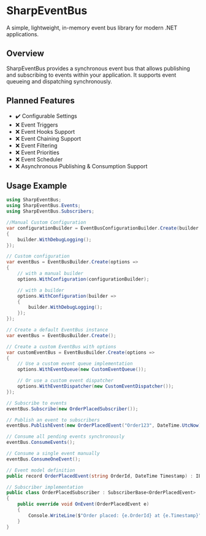 # SharpEventBus
A simple, lightweight, in-memory event bus library for modern .NET applications.

## Overview
SharpEventBus provides a synchronous event bus that allows publishing and subscribing to events within your application. It supports event queueing and dispatching synchronously.

## Planned Features
- ✔️ Configurable Settings  
- ❌ Event Triggers  
- ❌ Event Hooks Support  
- ❌ Event Chaining Support  
- ❌ Event Filtering  
- ❌ Event Priorities  
- ❌ Event Scheduler  
- ❌ Asynchronous Publishing & Consumption Support  

## Usage Example

```csharp
using SharpEventBus;
using SharpEventBus.Events;
using SharpEventBus.Subscribers;

//Manual Custom Configuration
var configurationBuilder = EventBusConfigurationBuilder.Create(builder =>
{
    builder.WithDebugLogging();
});

// Custom configuration
var eventBus = EventBusBuilder.Create(options =>
{
    // with a manual builder
    options.WithConfiguration(configurationBuilder);

    // with a builder
    options.WithConfiguration(builder =>
    {
        builder.WithDebugLogging();
    });
});

// Create a default EventBus instance
var eventBus = EventBusBuilder.Create();

// Create a custom EventBus with options
var customEventBus = EventBusBuilder.Create(options =>
{
    // Use a custom event queue implementation
    options.WithEventQueue(new CustomEventQueue());

    // Or use a custom event dispatcher
    options.WithEventDispatcher(new CustomEventDispatcher());
});

// Subscribe to events
eventBus.Subscribe(new OrderPlacedSubscriber());

// Publish an event to subscribers
eventBus.PublishEvent(new OrderPlacedEvent("Order123", DateTime.UtcNow));

// Consume all pending events synchronously
eventBus.ConsumeEvents();

// Consume a single event manually
eventBus.ConsumeOneEvent();

// Event model definition
public record OrderPlacedEvent(string OrderId, DateTime Timestamp) : IEvent;

// Subscriber implementation
public class OrderPlacedSubscriber : SubscriberBase<OrderPlacedEvent>
{
    public override void OnEvent(OrderPlacedEvent e)
    {
        Console.WriteLine($"Order placed: {e.OrderId} at {e.Timestamp}");
    }
}
